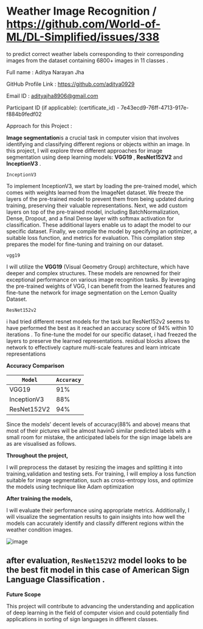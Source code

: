 # Weather Image Recognition / https://github.com/World-of-ML/DL-Simplified/issues/338

to predict correct weather labels corresponding to their corresponding  images from the dataset containing 6800+ images in 11 classes .



Full name : Aditya Narayan Jha

GitHub Profile Link : https://github.com/aditya0929

Email ID : adityajha8906@gmail.com

Participant ID (if applicable): (certificate_id) - 7e43ecd9-76ff-4713-917e-f884b9fedf02

Approach for this Project :

**Image segmentation**is a crucial task in computer vision that involves identifying and classifying different regions or objects within an image. In this project, I will explore three different approaches for image segmentation using deep learning models: **VGG19** ,  **ResNet152V2** and **InceptionV3** . 

`InceptionV3`

To implement InceptionV3, we start by loading the pre-trained model, which comes with weights learned from the ImageNet dataset. We freeze the layers of the pre-trained model to prevent them from being updated during training, preserving their valuable representations. Next, we add custom layers on top of the pre-trained model, including BatchNormalization, Dense, Dropout, and a final Dense layer with softmax activation for classification. These additional layers enable us to adapt the model to our specific dataset. Finally, we compile the model by specifying an optimizer, a suitable loss function, and metrics for evaluation. This compilation step prepares the model for fine-tuning and training on our dataset.

`vgg19`

I will utilize the **VGG19** (Visual Geometry Group) architecture, which have deeper and complex structures. These models are renowned for their exceptional performance on various image recognition tasks. By leveraging the pre-trained weights of VGG, I can benefit from the learned features and fine-tune the network for image segmentation on the Lemon Quality Dataset.

`ResNet152v2`

i had tried different resnet models for the task but ResNet152v2 seems to have performed the best as it reached an accuracy score of 94% within 10 iterations .  To fine-tune the model for our specific dataset, i had freezed the layers to preserve the learned representations. residual blocks  allows the network to effectively capture multi-scale features and learn intricate representations

**Accuracy Comparison**

| `Model`  | `Accuracy` |
|--------|----------|
| VGG19  |   91%    |
| InceptionV3 | 88% |
| ResNet152V2 | 94% |

Since the models' decent levels of accuracy(88% and above) means that most of their pictures will be almost havinG similar predicted labels with a small room for mistake, the anticipated labels for the sign image labels are as are visualised as follows.

**Throughout the project,** 

I will preprocess the dataset by resizing the images and splitting it into training,validation and testing sets. For training, I will employ a loss function suitable for image segmentation, such as cross-entropy loss, and optimize the models using technique like  Adam optimization

**After training the models,**

I will evaluate their performance using appropriate metrics. Additionally, I will visualize the segmentation results to gain insights into how well the models can accurately identify and classify different regions within the weather condition images.

![image](https://github.com/aditya0929/Weather-Image-Recognition/assets/127277877/52162941-ae4e-41e3-9f75-833fafd77648)


## after evaluation, `ResNet152V2`  model looks to be the best fit model in this case of American Sign Language Classification .


**Future Scope**

This project will contribute to advancing the understanding and application of deep learning in the field of computer vision and could potentially find applications in sorting of sign languages in different classes.
